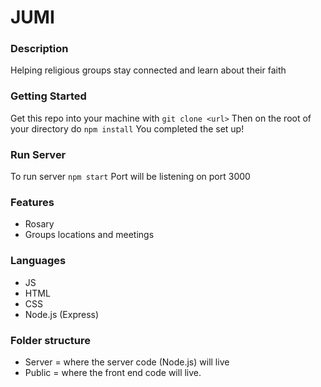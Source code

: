 # JUMI

### Description
Helping religious groups stay connected and learn about their faith

### Getting Started
Get this repo into your machine with `git clone <url>`
Then on the root of your directory do `npm install`
You completed the set up!

### Run Server
To run server `npm start`
Port will be listening on port 3000

### Features
- Rosary
- Groups locations and meetings

### Languages
- JS
- HTML
- CSS
- Node.js (Express)

### Folder structure
- Server = where the server code (Node.js) will live
- Public = where the front end code will live. 
